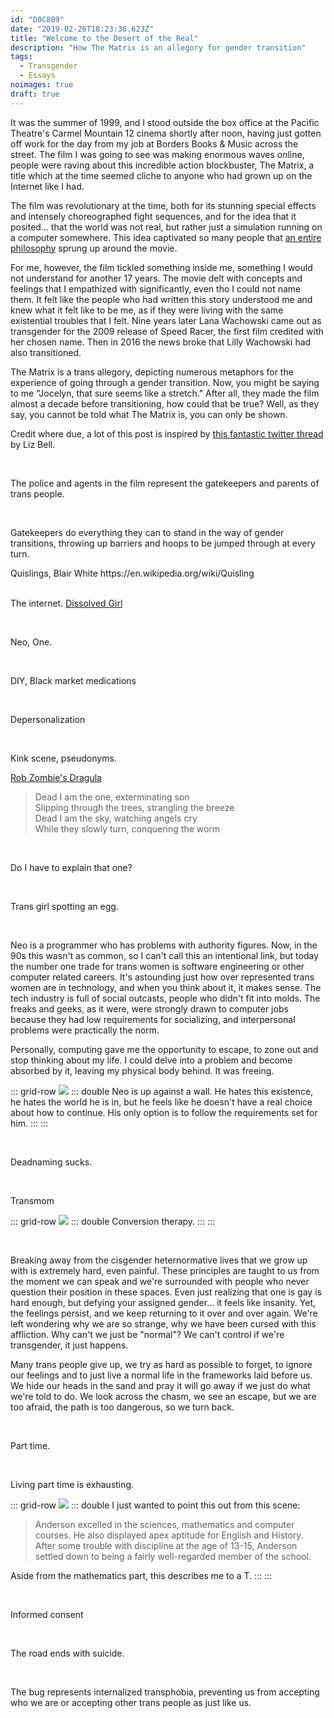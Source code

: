 ```yaml
---
id: "D0C809"
date: "2019-02-26T18:23:36.623Z"
title: "Welcome to the Desert of the Real"
description: "How The Matrix is an allegory for gender transition"
tags:
  - Transgender
  - Essays
noimages: true
draft: true
---
```


It was the summer of 1999, and I stood outside the box office at the Pacific Theatre's Carmel Mountain 12 cinema shortly after noon, having just gotten off work for the day from my job at Borders Books & Music across the street. The film I was going to see was making enormous waves online, people were raving about this incredible action blockbuster, The Matrix, a title which at the time seemed cliche to anyone who had grown up on the Internet like I had.

The film was revolutionary at the time, both for its stunning special effects and intensely choreographed fight sequences, and for the idea that it posited... that the world was not real, but rather just a simulation running on a computer somewhere. This idea captivated so many people that [an entire philosophy](https://books.google.com/books/about/The_Matrix_and_Philosophy.html?id=GSE5qlwGzCAC&printsec=frontcover&source=kp_read_button#v=onepage&q&f=false) sprung up around the movie.

For me, however, the film tickled something inside me, something I would not understand for another 17 years. The movie delt with concepts and feelings that I empathized with significantly, even tho I could not name them. It felt like the people who had written this story understood me and knew what it felt like to be me, as if they were living with the same existential troubles that I felt. Nine years later Lana Wachowski came out as transgender for the 2009 release of Speed Racer, the first film credited with her chosen name. Then in 2016 the news broke that Lilly Wachowski had also transitioned.

The Matrix is a trans allegory, depicting numerous metaphors for the experience of going through a gender transition. Now, you might be saying to me "Jocelyn, that sure seems like a stretch." After all, they made the film almost a decade before transitioning, how could that be true? Well, as they say, you cannot be told what The Matrix is, you can only be shown.

Credit where due, a lot of this post is inspired by [this fantastic twitter thread](https://twitter.com/glitchliz/status/966061698837876736) by Liz Bell.

<div class="grid-row">
  <img src="../01.jpeg" alt="">
  <img src="../02.jpeg" alt="">
  <img src="../03.jpeg" alt="">
</div>

The police and agents in the film represent the gatekeepers and parents of trans people.

<div class="grid-row">
  <img src="../04.jpeg" alt="">
  <img src="../05.jpeg" alt="">
  <img src="../06.jpeg" alt="">
</div>

Gatekeepers do everything they can to stand in the way of gender transitions, throwing up barriers and hoops to be jumped through at every turn.

<div class="grid-row">
  <img src="../07.jpeg" alt="">
  <div style="grid-row-end: span 2;">
    Quislings, Blair White
    https://en.wikipedia.org/wiki/Quisling
  </div>
</div>

<div class="grid-row">
  <img src="../08.jpeg" alt="">
  <img src="../09.jpeg" alt="">
  <img src="../10.jpeg" alt="">
</div>

The internet. [Dissolved Girl](https://www.youtube.com/watch?v=6lcZ0redg1s)

<div class="grid-row">
  <img src="../11.jpeg" alt="">
  <img src="../12.jpeg" alt="">
  <img src="../13.jpeg" alt="">
</div>

Neo, One.

<div class="grid-row">
  <img src="../14.jpeg" alt="">
  <img src="../15.jpeg" alt="">
  <img src="../16.jpeg" alt="">
</div>

DIY, Black market medications

<div class="grid-row">
  <img src="../17.jpeg" alt="">
  <img src="../18.jpeg" alt="">
  <img src="../19.jpeg" alt="">
</div>

Depersonalization

<div class="grid-row">
  <img src="../20.jpeg" alt="">
  <img src="../21.jpeg" alt="">
  <img src="../22.jpeg" alt="">
</div>

Kink scene, pseudonyms.

[Rob Zombie's Dragula](https://www.youtube.com/watch?v=EqQuihD0hoI)

> Dead I am the one, exterminating son   
> Slipping through the trees, strangling the breeze   
> Dead I am the sky, watching angels cry   
> While they slowly turn, conquering the worm   

<div class="grid-row">
  <img src="../23.jpeg" alt="">
  <img src="../24.jpeg" alt="">
  <img src="../25.jpeg" alt="">
</div>

Do I have to explain that one?

<div class="grid-row">
  <img src="../26.jpeg" alt="">
  <img src="../27.jpeg" alt="">
  <img src="../28.jpeg" alt="">
  <img src="../29.jpeg" alt="">
  <img src="../30.jpeg" alt="">
  <img src="../31.jpeg" alt="">
</div>

Trans girl spotting an egg.

<div class="grid-row">
  <img src="../32.jpeg" alt="">
  <img src="../33.jpeg" alt="">
  <img src="../34.jpeg" alt="">
</div>

Neo is a programmer who has problems with authority figures. Now, in the 90s this wasn't as common, so I can't call this an intentional link, but today the number one trade for trans women is software engineering or other computer related careers. It's astounding just how over represented trans women are in technology, and when you think about it, it makes sense. The tech industry is full of social outcasts, people who didn't fit into molds. The freaks and geeks, as it were, were strongly drawn to computer jobs because they had low requirements for socializing, and interpersonal problems were practically the norm.

Personally, computing gave me the opportunity to escape, to zone out and stop thinking about my life. I could delve into a problem and become absorbed by it, leaving my physical body behind. It was freeing.

::: grid-row
![](../35.jpeg)
::: double
Neo is up against a wall. He hates this existence, he hates the world he is in, but he feels like he doesn't have a real choice about how to continue. His only option is to follow the requirements set for him.
:::
:::

<div class="grid-row">
  <img src="../36.jpeg" alt="">
  <img src="../37.jpeg" alt="">
  <img src="../38.jpeg" alt="">
</div>

Deadnaming sucks.

<div class="grid-row">
  <img src="../39.jpeg" alt="">
  <img src="../40.jpeg" alt="">
  <img src="../41.jpeg" alt="">
</div>

Transmom

::: grid-row
![](../42.jpeg)
::: double
Conversion therapy.
:::
:::

<div class="grid-row">
  <img src="../43.jpeg" alt="">
  <img src="../44.jpeg" alt="">
  <img src="../45.jpeg" alt="">
  <img src="../46.jpeg" alt="">
  <img src="../47.jpeg" alt="">
  <img src="../48.jpeg" alt="">
</div>

Breaking away from the cisgender heternormative lives that we grow up with is extremely hard, even painful. These principles are taught to us from the moment we can speak and we're surrounded with people who never question their position in these spaces. Even just realizing that one is gay is hard enough, but defying your assigned gender... it feels like insanity. Yet, the feelings persist, and we keep returning to it over and over again. We're left wondering why we are so strange, why we have been cursed with this affliction. Why can't we just be "normal"? We can't control if we're transgender, it just happens.

Many trans people give up, we try as hard as possible to forget, to ignore our feelings and to just live a normal life in the frameworks laid before us. We hide our heads in the sand and pray it will go away if we just do what we're told to do. We look across the chasm, we see an escape, but we are too afraid, the path is too dangerous, so we turn back.

<div class="grid-row">
  <img src="../49.jpeg" alt="">
  <img src="../50.jpeg" alt="">
  <img src="../51.jpeg" alt="">
</div>

Part time.

<div class="grid-row">
  <img src="../52.jpeg" alt="">
  <img src="../53.jpeg" alt="">
  <img src="../54.jpeg" alt="">
</div>

Living part time is exhausting.

::: grid-row
![](../67.jpeg)
::: double
I just wanted to point this out from this scene:

> Anderson excelled in the sciences, mathematics and computer courses. He also displayed apex aptitude for English and History. After some trouble with discipline at the age of 13-15, Anderson settled down to being a fairly well-regarded member of the school.

Aside from the mathematics part, this describes me to a T.
:::
:::

<div class="grid-row">
  <img src="../55.jpeg" alt="">
  <img src="../56.jpeg" alt="">
  <img src="../57.jpeg" alt="">
  <img src="../58.jpeg" alt="">
  <img src="../59.jpeg" alt="">
  <img src="../60.jpeg" alt="">
</div>

Informed consent

<div class="grid-row">
  <img src="../61.jpeg" alt="">
  <img src="../62.jpeg" alt="">
  <img src="../63.jpeg" alt="">
</div>

The road ends with suicide.


<div class="grid-row">
  <img src="../64.jpeg" alt="">
  <img src="../65.jpeg" alt="">
  <img src="../66.jpeg" alt="">
</div>

The bug represents internalized transphobia, preventing us from accepting who we are or accepting other trans people as just like us.


